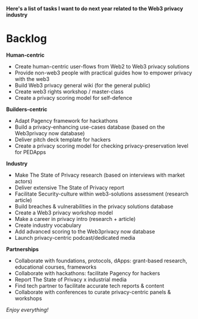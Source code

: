 **Here's a list of tasks I want to do next year related to the Web3 privacy industry**

# Backlog

**Human-centric**
- Create human-centric user-flows from Web2 to Web3 privacy solutions
- Provide non-web3 people with practical guides how to empower privacy with the web3
- Build Web3 privacy general wiki (for the general public)
- Create web3 rights workshop / master-class
- Create a privacy scoring model for self-defence

**Builders-centric**
- Adapt Pagency framework for hackathons
- Build a privacy-enhancing use-cases database (based on the Web3privacy now database)
- Deliver pitch deck template for hackers
- Create a privacy scoring model for checking privacy-preservation level for PEDApps

**Industry**
- Make The State of Privacy research (based on interviews with market actors)
- Deliver extensive The State of Privacy report
- Facilitate Security-culture within web3-solutions assessment (research article)
- Build breaches & vulnerabilities in the privacy solutions database
- Create a Web3 privacy workshop model
- Make a career in privacy intro (research + article)
- Create industry vocabulary
- Add advanced scoring to the Web3privacy now database
- Launch privacy-centric podcast/dedicated media

**Partnerships**
- Collaborate with foundations, protocols, dApps: grant-based research, educational courses, frameworks
- Collaborate with hackathons: facilitate Pagency for hackers
- Report The State of Privacy x industrial media
- Find tech partner to facilitate accurate tech reports & content
- Collaborate with conferences to curate privacy-centric panels & workshops

_Enjoy everything!_
